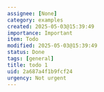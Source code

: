 ```yaml
---
assignee: [None]
category: examples
created: 2025-05-03@15:39:49
importance: Important
item: Todo
modified: 2025-05-03@15:39:49
status: Done
tags: [general]
title: todo 1
uid: 2a687a4f1b9fcf24
urgency: Not urgent
---
```


